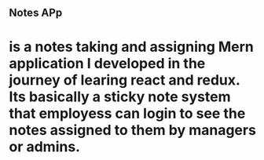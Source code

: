 ## Notes APp

# is a notes taking and assigning Mern application I developed in the journey of learing react and redux. Its basically a sticky note system that employess can login to see the notes assigned to them by managers or admins.
